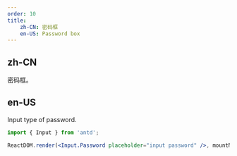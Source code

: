 ```yaml
---
order: 10
title:
    zh-CN: 密码框
    en-US: Password box
---
```


## zh-CN

密码框。

## en-US

Input type of password.

````jsx
import { Input } from 'antd';

ReactDOM.render(<Input.Password placeholder="input password" />, mountNode);
````
